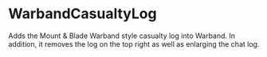 # WarbandCasualtyLog
Adds the Mount &amp; Blade Warband style casualty log into Warband. In addition, it removes the log on the top right as well as enlarging the chat log.
